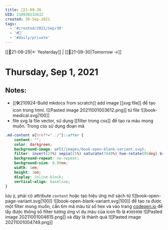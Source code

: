 ```yaml
---
title: 📝21-09-30
UID: 210930232632
created: 30-Sep-2021
tags:
  - '#created/2021/Sep/30'
  - '#📅'
  - '#daily/private'
---
```

[[📝21-09-29|<- Yesterday]] | [[📝21-09-30|Tomorrow ->]]
# Thursday, Sep 1, 2021

## Notes:
- [[🛠️210924-Build mkdocs from scratch]] add image [[svg file]] để tạo icon trong html. ![[Pasted image 20211001003612.png]] từ file ![[book-medical.svg|100]]
- file svg là file vector, sử dụng [[filter trong css]] để tạo ra màu mong muốn. Trong css sử dụng đoạn mã 
```css
.md-content a[href*="../"]::after {
    content: "";
    color: darkgreen;
    background-image: url(/images/book-open-blank-variant.svg);
    filter: invert(23%) sepia(21%) saturate(7448%) hue-rotate(95deg) brightness(92%) contrast(105%);
    background-repeat: no-repeat;
    background-size: 0.99em;
    width: 1em;
    height: 1em;
    display: inline-block;
    vertical-align: baseline;
} 
```
lưu ý, phải có attribute `content`
hoặc tạo hiệu ứng mở sách từ ![[book-open-page-variant.svg|100]] ![[book-open-blank-variant.svg|100]]
để tạo ra được một filter mong muốn, cần tìm mã màu từ số hex và vào trang [codepen.io](https://codepen.io/sosuke/pen/Pjoqqp) để lấy được thông số filter tương  ứng ví dụ màu của icon fb là `#3b5998`
![[Pasted image 20211001004615.png]]
và đây là thành quả ![[Pasted image 20211001004749.png]]